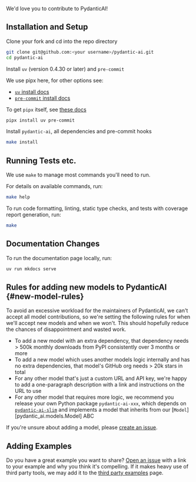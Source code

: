 We'd love you to contribute to PydanticAI!

## Installation and Setup

Clone your fork and cd into the repo directory

```bash
git clone git@github.com:<your username>/pydantic-ai.git
cd pydantic-ai
```

Install `uv` (version 0.4.30 or later) and `pre-commit`

We use pipx here, for other options see:

* [`uv` install docs](https://docs.astral.sh/uv/getting-started/installation/)
* [`pre-commit` install docs](https://pre-commit.com/#install)

To get `pipx` itself, see [these docs](https://pypa.github.io/pipx/)

```bash
pipx install uv pre-commit
```

Install `pydantic-ai`, all dependencies and pre-commit hooks

```bash
make install
```

## Running Tests etc.

We use `make` to manage most commands you'll need to run.

For details on available commands, run:

```bash
make help
```

To run code formatting, linting, static type checks, and tests with coverage report generation, run:

```bash
make
```

## Documentation Changes

To run the documentation page locally, run:

```bash
uv run mkdocs serve
```

## Rules for adding new models to PydanticAI {#new-model-rules}

To avoid an excessive workload for the maintainers of PydanticAI, we can't accept all model contributions, so we're setting the following rules for when we'll accept new models and when we won't. This should hopefully reduce the chances of disappointment and wasted work.

* To add a new model with an extra dependency, that dependency needs > 500k monthly downloads from PyPI consistently over 3 months or more
* To add a new model which uses another models logic internally and has no extra dependencies, that model's GitHub org needs > 20k stars in total
* For any other model that's just a custom URL and API key, we're happy to add a one-paragraph description with a link and instructions on the URL to use
* For any other model that requires more logic, we recommend you release your own Python package `pydantic-ai-xxx`, which depends on [`pydantic-ai-slim`](install.md#slim-install) and implements a model that inherits from our [`Model`][pydantic_ai.models.Model] ABC

If you're unsure about adding a model, please [create an issue](https://github.com/pydantic/pydantic-ai/issues).

## Adding Examples

Do you have a great example you want to share? [Open an issue](https://github.com/pydantic/pydantic-ai/issues/new?template=Blank+issue) with a link to your example and why you think it's compelling. If it makes heavy use of third
party tools, we may add it to the [third party examples](./examples/third-party.md) page.
